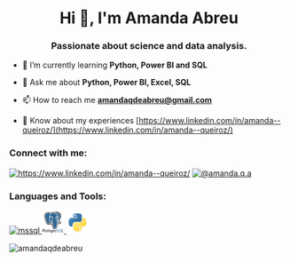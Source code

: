 <h1 align="center">Hi 👋, I'm Amanda Abreu</h1>
<h3 align="center">Passionate about science and data analysis.</h3>

- 🌱 I’m currently learning **Python, Power BI and SQL**

- 💬 Ask me about **Python, Power BI, Excel, SQL**

- 📫 How to reach me **amandaqdeabreu@gmail.com**

- 📄 Know about my experiences [https://www.linkedin.com/in/amanda--queiroz/](https://www.linkedin.com/in/amanda--queiroz/)

<h3 align="left">Connect with me:</h3>
<p align="left">
<a href="https://linkedin.com/in/https://www.linkedin.com/in/amanda--queiroz/" target="blank"><img align="center" src="https://raw.githubusercontent.com/rahuldkjain/github-profile-readme-generator/master/src/images/icons/Social/linked-in-alt.svg" alt="https://www.linkedin.com/in/amanda--queiroz/" height="30" width="40" /></a>
<a href="https://instagram.com/@amanda.q.a" target="blank"><img align="center" src="https://raw.githubusercontent.com/rahuldkjain/github-profile-readme-generator/master/src/images/icons/Social/instagram.svg" alt="@amanda.q.a" height="30" width="40" /></a>
</p>

<h3 align="left">Languages and Tools:</h3>
<p align="left"> <a href="https://www.microsoft.com/en-us/sql-server" target="_blank" rel="noreferrer"> <img src="https://www.svgrepo.com/show/303229/microsoft-sql-server-logo.svg" alt="mssql" width="40" height="40"/> </a> <a href="https://www.postgresql.org" target="_blank" rel="noreferrer"> <img src="https://raw.githubusercontent.com/devicons/devicon/master/icons/postgresql/postgresql-original-wordmark.svg" alt="postgresql" width="40" height="40"/> </a> <a href="https://www.python.org" target="_blank" rel="noreferrer"> <img src="https://raw.githubusercontent.com/devicons/devicon/master/icons/python/python-original.svg" alt="python" width="40" height="40"/> </a> </p>

<p><img align="center" src="https://github-readme-stats.vercel.app/api/top-langs?username=amandaqdeabreu&show_icons=true&locale=en&layout=compact" alt="amandaqdeabreu" /></p>

<!---
- 👋 Hi, I’m @AmandaQdeAbreu
- 👀 I’m interested in ...
- 🌱 I’m currently learning ...
- 💞️ I’m looking to collaborate on ...
- 📫 How to reach me ...
- 😄 Pronouns: ...
- ⚡ Fun fact: ...

AmandaQdeAbreu/AmandaQdeAbreu is a ✨ special ✨ repository because its `README.md` (this file) appears on your GitHub profile.
You can click the Preview link to take a look at your changes.
--->
